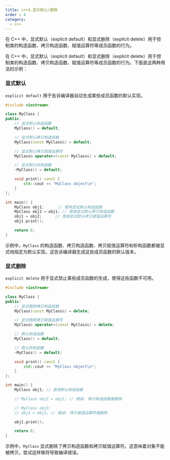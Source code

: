 ```yaml
---
title: c++4.显示默认/删除
order : 4
category:
  - c++
---
```


<chatmessage avatar="../../../assets/emoji/blzt.png" :avatarWidth="40" alignLeft >
在 C++ 中，显式默认（explicit default）和显式删除（explicit delete）用于控制类的构造函数、拷贝构造函数、赋值运算符等成员函数的行为。
</chatmessage>

在 C++ 中，显式默认（explicit default）和显式删除（explicit delete）用于控制类的构造函数、拷贝构造函数、赋值运算符等成员函数的行为。下面是这两种用法的示例：

### 显式默认

`explicit default` 用于告诉编译器自动生成某些成员函数的默认实现。


```cpp
#include <iostream>

class MyClass {
public:
    // 显式默认构造函数
    MyClass() = default;

    // 显式默认拷贝构造函数
    MyClass(const MyClass&) = default;

    // 显式默认拷贝赋值运算符
    MyClass& operator=(const MyClass&) = default;

    // 显式默认析构函数
    ~MyClass() = default;

    void print() const {
        std::cout << "MyClass object\n";
    }
};

int main() {
    MyClass obj1;      // 使用显式默认构造函数
    MyClass obj2 = obj1; // 使用显式默认拷贝构造函数
    obj1 = obj2;      // 使用显式默认拷贝赋值运算符
    obj1.print();

    return 0;
}
```

示例中，`MyClass` 的构造函数、拷贝构造函数、拷贝赋值运算符和析构函数都被显式地指定为默认实现。这告诉编译器生成这些成员函数的默认版本。

### 显式删除

`explicit delete` 用于显式禁止某些成员函数的生成，使得这些函数不可用。

```cpp
#include <iostream>

class MyClass {
public:
    // 显式删除拷贝构造函数
    MyClass(const MyClass&) = delete;

    // 显式删除拷贝赋值运算符
    MyClass& operator=(const MyClass&) = delete;

    // 默认构造函数
    MyClass() = default;

    // 默认析构函数
    ~MyClass() = default;

    void print() const {
        std::cout << "MyClass object\n";
    }
};

int main() {
    MyClass obj1; // 使用默认构造函数

    // MyClass obj2 = obj1; // 错误: 拷贝构造函数被删除

    // MyClass obj3;
    // obj3 = obj1; // 错误: 拷贝赋值运算符被删除

    obj1.print();

    return 0;
}
```

示例中，`MyClass` 显式删除了拷贝构造函数和拷贝赋值运算符。这意味着对象不能被拷贝，尝试这样做将导致编译错误。
